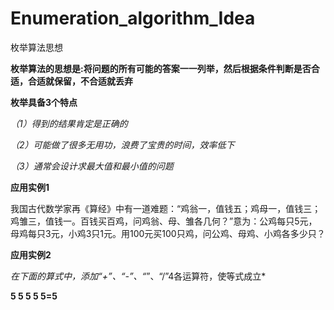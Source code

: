 # Enumeration_algorithm_Idea
枚举算法思想

**枚举算法的思想是:将问题的所有可能的答案一一列举，然后根据条件判断是否合适，合适就保留，不合适就丢弃**

**枚举具备3个特点**

*（1）得到的结果肯定是正确的*

*（2）可能做了很多无用功，浪费了宝贵的时间，效率低下*

*（3）通常会设计求最大值和最小值的问题*

**应用实例1**

我国古代数学家再《算经》中有一道难题：“鸡翁一，值钱五；鸡母一，值钱三；鸡雏三，值钱一。百钱买百鸡，问鸡翁、母、雏各几何？”意为：公鸡每只5元，母鸡每只3元，小鸡3只1元。用100元买100只鸡，问公鸡、母鸡、小鸡各多少只？

**应用实例2**

*在下面的算式中，添加“+”、“-”、“*”、“/”4各运算符，使等式成立*

**5  5  5  5  5=5**
